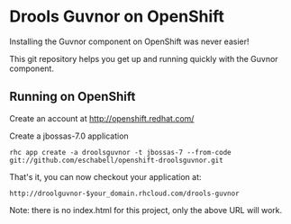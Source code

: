 Drools Guvnor on OpenShift
==========================
Installing the Guvnor component on OpenShift was never easier!

This git repository helps you get up and running quickly with the Guvnor component.


Running on OpenShift
--------------------

Create an account at http://openshift.redhat.com/

Create a jbossas-7.0 application

    rhc app create -a droolsguvnor -t jbossas-7 --from-code git://github.com/eschabell/openshift-droolsguvnor.git
    
That's it, you can now checkout your application at:

    http://droolguvnor-$your_domain.rhcloud.com/drools-guvnor

Note: there is no index.html for this project, only the above URL will work.

